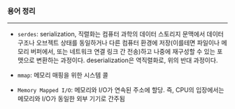 ### 용어 정리
---
- `serdes`: serialization, 직렬화는 컴퓨터 과학의 데이터 스토리지 문맥에서 데이터 구조나 오브젝트 상태를 동일하거나 다른 컴퓨터 환경에 저장(이를테면 파일이나 메모리 버퍼에서, 또는 네트워크 연결 링크 간 전송)하고 나중에 재구성할 수 있는 포맷으로 변환하는 과정이다. deserialization은 역직렬화로, 위의 반대 과정이다.

- `mmap`: 메모리 매핑을 위한 시스템 콜 

- `Memory Mapped I/O`: 메모리와 I/O가 연속된 주소에 할당. 즉, CPU의 입장에서는 메모리와 I/O가 동일한 외부 기기로 간주됨


